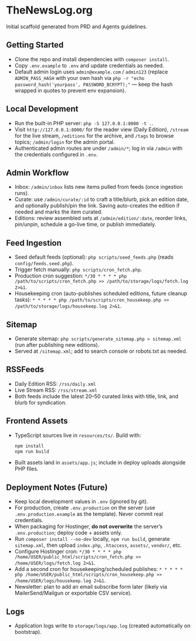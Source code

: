 # TheNewsLog.org

Initial scaffold generated from PRD and Agents guidelines.

## Getting Started

- Clone the repo and install dependencies with `composer install`.
- Copy `.env.example` to `.env` and update credentials as needed.
- Default admin login uses `admin@example.com` / `admin123` (replace `ADMIN_PASS_HASH` with your own hash via `php -r "echo password_hash('yourpass', PASSWORD_BCRYPT);"` — keep the hash wrapped in quotes to prevent env expansion).

## Local Development

- Run the built-in PHP server: `php -S 127.0.0.1:8000 -t .`.
- Visit `http://127.0.0.1:8000/` for the reader view (Daily Edition), `/stream` for the live stream, `/editions` for the archive, and `/tags` to browse topics; `/admin/login` for the admin portal.
- Authenticated admin routes are under `/admin/*`; log in via `/admin` with the credentials configured in `.env`.

## Admin Workflow

- Inbox: `/admin/inbox` lists new items pulled from feeds (once ingestion runs).
- Curate: use `/admin/curate/:id` to craft a title/blurb, pick an edition date, and optionally publish/pin the link. Saving auto-creates the edition if needed and marks the item curated.
- Editions: review assembled sets at `/admin/edition/:date`, reorder links, pin/unpin, schedule a go-live time, or publish immediately.

## Feed Ingestion

- Seed default feeds (optional): `php scripts/seed_feeds.php` (reads `config/feeds.seed.php`).
- Trigger fetch manually: `php scripts/cron_fetch.php`.
- Production cron suggestion: `*/30 * * * * php /path/to/scripts/cron_fetch.php >> /path/to/storage/logs/fetch.log 2>&1`.
- Housekeeping cron (auto-publishes scheduled editions, future cleanup tasks): `* * * * * php /path/to/scripts/cron_housekeep.php >> /path/to/storage/logs/housekeep.log 2>&1`.

## Sitemap

- Generate sitemap: `php scripts/generate_sitemap.php > sitemap.xml` (run after publishing new editions).
- Served at `/sitemap.xml`; add to search console or robots.txt as needed.

## RSSFeeds

- Daily Edition RSS: `/rss/daily.xml`
- Live Stream RSS: `/rss/stream.xml`
- Both feeds include the latest 20–50 curated links with title, link, and blurb for syndication.

## Frontend Assets

- TypeScript sources live in `resources/ts/`. Build with:
  ```bash
  npm install
  npm run build
  ```
- Built assets land in `assets/app.js`; include in deploy uploads alongside PHP files.

## Deployment Notes (Future)

- Keep local development values in `.env` (ignored by git).
- For production, create `.env.production` on the server (use `.env.production.example` as the template). Never commit real credentials.
- When packaging for Hostinger, **do not overwrite** the server’s `.env.production`; deploy code + assets only.
- Run `composer install --no-dev` locally, `npm run build`, generate `sitemap.xml`, then upload `index.php`, `.htaccess`, `assets/`, `vendor/`, etc.
- Configure Hostinger cron: `*/30 * * * * php /home/USER/public_html/scripts/cron_fetch.php >> /home/USER/logs/fetch.log 2>&1`.
- Add a second cron for housekeeping/scheduled publishes: `* * * * * php /home/USER/public_html/scripts/cron_housekeep.php >> /home/USER/logs/housekeep.log 2>&1`.
- Newsletter: plan to add an email subscribe form later (likely via MailerSend/Mailgun or exportable CSV service).

## Logs

- Application logs write to `storage/logs/app.log` (created automatically on bootstrap).
